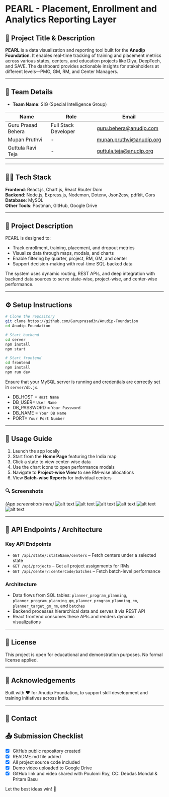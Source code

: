 # PEARL - Placement, Enrollment and Analytics Reporting Layer

## 📌 Project Title & Description
**PEARL** is a data visualization and reporting tool built for the **Anudip Foundation**. It enables real-time tracking of training and placement metrics across various states, centers, and education projects like Diya, DeepTech, and SAVE. The dashboard provides actionable insights for stakeholders at different levels—PMO, GM, RM, and Center Managers.

---

## 👥 Team Details
- **Team Name**: SIG (Special Intelligence Group)

| Name                | Role                 | Email                          |
|---------------------|----------------------|---------------------------------|
| Guru Prasad Behera | Full Stack Developer | guru.behera@anudip.com   |
| Mupan Pruthvi       | -      | mupan.pruthvi@anudip.org            |
| Guttula Ravi Teja       | -      | guttula.teja@anudip.org            |


---

## 🧑‍💻 Tech Stack
**Frontend**: React.js, Chart.js, React Router Dom  
**Backend**: Node.js, Express.js, Nodemon, Dotenv, Json2csv, pdfkit, Cors   
**Database**: MySQL  
**Other Tools**: Postman, GitHub, Google Drive

---

## 📖 Project Description
PEARL is designed to:
- Track enrollment, training, placement, and dropout metrics
- Visualize data through maps, modals, and charts
- Enable filtering by quarter, project, RM, GM, and center
- Support decision-making with real-time SQL-backed data

The system uses dynamic routing, REST APIs, and deep integration with backend data sources to serve state-wise, project-wise, and center-wise performance.

---

## ⚙️ Setup Instructions
```bash
# Clone the repository
git clone https://github.com/Guruprasad3n/Anudip-Foundation
cd Anudip-Foundation

# Start backend
cd server
npm install
npm start

# Start frontend
cd frontend
npm install
npm run dev
```

Ensure that your MySQL server is running and credentials are correctly set in `server/db.js`.

- DB_HOST = `Host Name`
- DB_USER= `User Name`
- DB_PASSWORD = `Your Password`
- DB_NAME = `Your DB Name`
- PORT= `Your Port Number`

---

## 🚀 Usage Guide
1. Launch the app locally
2. Start from the **Home Page** featuring the India map
3. Click a state to view center-wise data
4. Use the chart icons to open performance modals
5. Navigate to **Project-wise View** to see RM-wise allocations
6. View **Batch-wise Reports** for individual centers

### 🔍 Screenshots
*(App screenshots here)*
![alt text](image.png)
![alt text](image-1.png)
![alt text](image-2.png)
![alt text](image-3.png)
![alt text](image-4.png)
![alt text](image-5.png)

---

## 🔗 API Endpoints / Architecture
### Key API Endpoints
- `GET /api/state/:stateName/centers` – Fetch centers under a selected state
- `GET /api/projects` – Get all project assignments for RMs
- `GET /api/center/:centerCode/batches` – Fetch batch-level performance

### Architecture
- Data flows from SQL tables: `planner_program_planning`, `planner_program_planning_gm`, `planner_program_planning_rm`, `planner_target_gm_rm`, and `batches`
- Backend processes hierarchical data and serves it via REST API
- React frontend consumes these APIs and renders dynamic visualizations

---

## 📝 License
This project is open for educational and demonstration purposes. No formal license applied.

<!-- ---

## 📽️ Demo Video
👉 [Click here to view the demo video](https://drive.google.com/your-demo-video-link)  
*(Ensure access is set to: "Anyone with the link can view")* -->

---

## 🙌 Acknowledgements

Built with ❤️ for Anudip Foundation, to support skill development and training initiatives across India.

---

## 📧 Contact 


## 📤 Submission Checklist
- [x] GitHub public repository created
- [x] README.md file added
- [x] All project source code included
- [x] Demo video uploaded to Google Drive
- [x] GitHub link and video shared with Poulomi Roy, CC: Debdas Mondal & Pritam Basu

Let the best ideas win! 🚀





<!-- # Anudip Foundation - Training & Mobilization Dashboard


## 🌐 Project Overview

This project is a comprehensive educational dashboard built for the Anudip Foundation. The primary goal is to visually manage, monitor, and track the progress of students across various training centers in India. It integrates interactive maps, batch-level data, mobilization tracking, and chart-based analytics.

## 1. 🗺️ Interactive India Map
 - SVG-based clickable map of India.
 - On hovering a state, it highlights and displays the state name.
 - On clicking, navigates to a page with center-level student data for that state

## 2. 📊 State-wise & Batch-wise Data Pages
 - StatePage: Displays center-wise summary data.

 - StateBatchWiseData: Visualizes batch-wise data for students using Chart.js.

 - Filtering available by center codes and batches.

 - Charts (Bar, Pie, PolarArea) open in modal views for deeper analysis.
## 3. 🖼️ Mobilization Gallery
 - Modal-based form for employees to upload mobilization effort details.
 - Fields include:
     - Employee ID
     - State selection (dynamically sourced from data.js based on "Center State")
     - Image upload
     - Description message
 - Data is temporarily stored in localStorage.
 - Uploaded entries are displayed as cards in a gallery grid with images and text.
## 🛠️ Tech Stack

- Frontend
  - React.js
  - React Router DOM (for routing)
  - Chart.js (data visualization)
  - HTML5 / CSS3
  - JavaScript (ES6+)
- Backend
  - Node Js
  - Express Js
  - MySQL
  - Nodemon
  - PDF Kit
  - Json2Csv

## 🧪 How to Run Locally
   
    # Clone the repo
    git clone https://github.com/Guruprasad3n/Anaudip-Foundation
     
    # Go to the folder
    cd anudip-dashboard

    # Install dependencies
    npm install
    # Run the development server
    npm run dev

   
## 🙌 Acknowledgements

Built with ❤️ for Anudip Foundation, to support skill development and training initiatives across India.


# 📧 Contact -->
